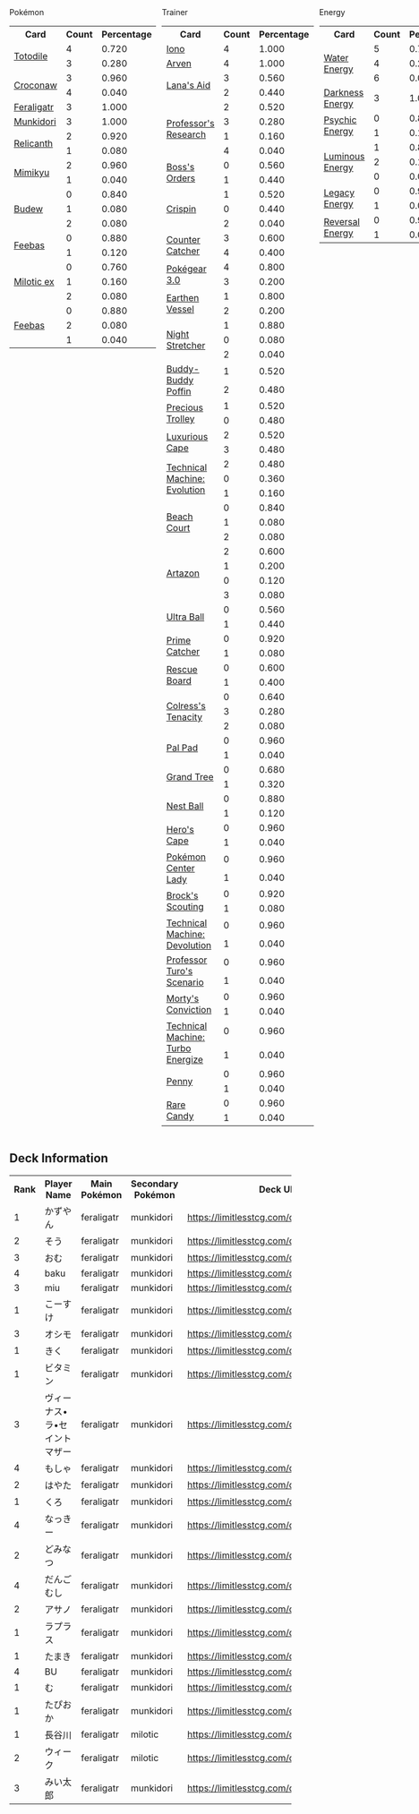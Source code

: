 
<div style="display: flex;">
<div style="flex: 1; margin-right: 10px;">
<span>Pokémon</span><table><tr><th>Card</th><th>Count</th><th>Percentage</th></tr><tr><td rowspan='2'><a href='https://limitlesstcg.com/cards/TEF/39'>Totodile</a></td><td>4</td><td>0.720</td></tr><tr><td>3</td><td>0.280</td></tr><tr><td rowspan='2'><a href='https://limitlesstcg.com/cards/TEF/40'>Croconaw</a></td><td>3</td><td>0.960</td></tr><tr><td>4</td><td>0.040</td></tr><tr><td rowspan='1'><a href='https://limitlesstcg.com/cards/TEF/41'>Feraligatr</a></td><td>3</td><td>1.000</td></tr><tr><td rowspan='1'><a href='https://limitlesstcg.com/cards/TWM/95'>Munkidori</a></td><td>3</td><td>1.000</td></tr><tr><td rowspan='2'><a href='https://limitlesstcg.com/cards/TEF/84'>Relicanth</a></td><td>2</td><td>0.920</td></tr><tr><td>1</td><td>0.080</td></tr><tr><td rowspan='2'><a href='https://limitlesstcg.com/cards/PAL/97'>Mimikyu</a></td><td>2</td><td>0.960</td></tr><tr><td>1</td><td>0.040</td></tr><tr><td rowspan='3'><a href='https://limitlesstcg.com/cards/PRE/4'>Budew</a></td><td>0</td><td>0.840</td></tr><tr><td>1</td><td>0.080</td></tr><tr><td>2</td><td>0.080</td></tr><tr><td rowspan='2'><a href='https://limitlesstcg.com/cards/TWM/49'>Feebas</a></td><td>0</td><td>0.880</td></tr><tr><td>1</td><td>0.120</td></tr><tr><td rowspan='3'><a href='https://limitlesstcg.com/cards/SSP/42'>Milotic ex</a></td><td>0</td><td>0.760</td></tr><tr><td>1</td><td>0.160</td></tr><tr><td>2</td><td>0.080</td></tr><tr><td rowspan='3'><a href='https://limitlesstcg.com/cards/SSP/41'>Feebas</a></td><td>0</td><td>0.880</td></tr><tr><td>2</td><td>0.080</td></tr><tr><td>1</td><td>0.040</td></tr></table>
</div><div style='flex: 1; margin-right: 10px;'><span>Trainer</span><table><tr><th>Card</th><th>Count</th><th>Percentage</th></tr><tr><td rowspan='1'><a href='https://limitlesstcg.com/cards/PAL/185'>Iono</a></td><td>4</td><td>1.000</td></tr><tr><td rowspan='1'><a href='https://limitlesstcg.com/cards/OBF/186'>Arven</a></td><td>4</td><td>1.000</td></tr><tr><td rowspan='2'><a href='https://limitlesstcg.com/cards/TWM/155'>Lana's Aid</a></td><td>3</td><td>0.560</td></tr><tr><td>2</td><td>0.440</td></tr><tr><td rowspan='4'><a href='https://limitlesstcg.com/cards/SVI/189'>Professor's Research</a></td><td>2</td><td>0.520</td></tr><tr><td>3</td><td>0.280</td></tr><tr><td>1</td><td>0.160</td></tr><tr><td>4</td><td>0.040</td></tr><tr><td rowspan='2'><a href='https://limitlesstcg.com/cards/PAL/172'>Boss's Orders</a></td><td>0</td><td>0.560</td></tr><tr><td>1</td><td>0.440</td></tr><tr><td rowspan='3'><a href='https://limitlesstcg.com/cards/SCR/133'>Crispin</a></td><td>1</td><td>0.520</td></tr><tr><td>0</td><td>0.440</td></tr><tr><td>2</td><td>0.040</td></tr><tr><td rowspan='2'><a href='https://limitlesstcg.com/cards/PAR/160'>Counter Catcher</a></td><td>3</td><td>0.600</td></tr><tr><td>4</td><td>0.400</td></tr><tr><td rowspan='2'><a href='https://limitlesstcg.com/cards/SVI/186'>Pokégear 3.0</a></td><td>4</td><td>0.800</td></tr><tr><td>3</td><td>0.200</td></tr><tr><td rowspan='2'><a href='https://limitlesstcg.com/cards/PAR/163'>Earthen Vessel</a></td><td>1</td><td>0.800</td></tr><tr><td>2</td><td>0.200</td></tr><tr><td rowspan='3'><a href='https://limitlesstcg.com/cards/SFA/61'>Night Stretcher</a></td><td>1</td><td>0.880</td></tr><tr><td>0</td><td>0.080</td></tr><tr><td>2</td><td>0.040</td></tr><tr><td rowspan='2'><a href='https://limitlesstcg.com/cards/TEF/144'>Buddy-Buddy Poffin</a></td><td>1</td><td>0.520</td></tr><tr><td>2</td><td>0.480</td></tr><tr><td rowspan='2'><a href='https://limitlesstcg.com/cards/SSP/185'>Precious Trolley</a></td><td>1</td><td>0.520</td></tr><tr><td>0</td><td>0.480</td></tr><tr><td rowspan='2'><a href='https://limitlesstcg.com/cards/PAR/166'>Luxurious Cape</a></td><td>2</td><td>0.520</td></tr><tr><td>3</td><td>0.480</td></tr><tr><td rowspan='3'><a href='https://limitlesstcg.com/cards/PAR/178'>Technical Machine: Evolution</a></td><td>2</td><td>0.480</td></tr><tr><td>0</td><td>0.360</td></tr><tr><td>1</td><td>0.160</td></tr><tr><td rowspan='3'><a href='https://limitlesstcg.com/cards/SVI/167'>Beach Court</a></td><td>0</td><td>0.840</td></tr><tr><td>1</td><td>0.080</td></tr><tr><td>2</td><td>0.080</td></tr><tr><td rowspan='4'><a href='https://limitlesstcg.com/cards/PAL/171'>Artazon</a></td><td>2</td><td>0.600</td></tr><tr><td>1</td><td>0.200</td></tr><tr><td>0</td><td>0.120</td></tr><tr><td>3</td><td>0.080</td></tr><tr><td rowspan='2'><a href='https://limitlesstcg.com/cards/SVI/196'>Ultra Ball</a></td><td>0</td><td>0.560</td></tr><tr><td>1</td><td>0.440</td></tr><tr><td rowspan='2'><a href='https://limitlesstcg.com/cards/TEF/157'>Prime Catcher</a></td><td>0</td><td>0.920</td></tr><tr><td>1</td><td>0.080</td></tr><tr><td rowspan='2'><a href='https://limitlesstcg.com/cards/TEF/159'>Rescue Board</a></td><td>0</td><td>0.600</td></tr><tr><td>1</td><td>0.400</td></tr><tr><td rowspan='3'><a href='https://limitlesstcg.com/cards/SFA/57'>Colress's Tenacity</a></td><td>0</td><td>0.640</td></tr><tr><td>3</td><td>0.280</td></tr><tr><td>2</td><td>0.080</td></tr><tr><td rowspan='2'><a href='https://limitlesstcg.com/cards/SVI/182'>Pal Pad</a></td><td>0</td><td>0.960</td></tr><tr><td>1</td><td>0.040</td></tr><tr><td rowspan='2'><a href='https://limitlesstcg.com/cards/SCR/136'>Grand Tree</a></td><td>0</td><td>0.680</td></tr><tr><td>1</td><td>0.320</td></tr><tr><td rowspan='2'><a href='https://limitlesstcg.com/cards/SVI/181'>Nest Ball</a></td><td>0</td><td>0.880</td></tr><tr><td>1</td><td>0.120</td></tr><tr><td rowspan='2'><a href='https://limitlesstcg.com/cards/TEF/152'>Hero's Cape</a></td><td>0</td><td>0.960</td></tr><tr><td>1</td><td>0.040</td></tr><tr><td rowspan='2'><a href='https://limitlesstcg.com/cards/SSH/176'>Pokémon Center Lady</a></td><td>0</td><td>0.960</td></tr><tr><td>1</td><td>0.040</td></tr><tr><td rowspan='2'><a href='https://limitlesstcg.com/cards/jp/SV9/96?translate=en'>Brock's Scouting</a></td><td>0</td><td>0.920</td></tr><tr><td>1</td><td>0.080</td></tr><tr><td rowspan='2'><a href='https://limitlesstcg.com/cards/PAR/177'>Technical Machine: Devolution</a></td><td>0</td><td>0.960</td></tr><tr><td>1</td><td>0.040</td></tr><tr><td rowspan='2'><a href='https://limitlesstcg.com/cards/PAR/171'>Professor Turo's Scenario</a></td><td>0</td><td>0.960</td></tr><tr><td>1</td><td>0.040</td></tr><tr><td rowspan='2'><a href='https://limitlesstcg.com/cards/TEF/155'>Morty's Conviction</a></td><td>0</td><td>0.960</td></tr><tr><td>1</td><td>0.040</td></tr><tr><td rowspan='2'><a href='https://limitlesstcg.com/cards/PAR/179'>Technical Machine: Turbo Energize</a></td><td>0</td><td>0.960</td></tr><tr><td>1</td><td>0.040</td></tr><tr><td rowspan='2'><a href='https://limitlesstcg.com/cards/SVI/183'>Penny</a></td><td>0</td><td>0.960</td></tr><tr><td>1</td><td>0.040</td></tr><tr><td rowspan='2'><a href='https://limitlesstcg.com/cards/SVI/191'>Rare Candy</a></td><td>0</td><td>0.960</td></tr><tr><td>1</td><td>0.040</td></tr></table>
</div><div style='flex: 1; margin-right: 10px;'><span>Energy</span><table><tr><th>Card</th><th>Count</th><th>Percentage</th></tr><tr><td rowspan='3'><a href='https://limitlesstcg.com/cards/SVE/11'>Water Energy</a></td><td>5</td><td>0.720</td></tr><tr><td>4</td><td>0.240</td></tr><tr><td>6</td><td>0.040</td></tr><tr><td rowspan='1'><a href='https://limitlesstcg.com/cards/SVE/15'>Darkness Energy</a></td><td>3</td><td>1.000</td></tr><tr><td rowspan='2'><a href='https://limitlesstcg.com/cards/SVE/13'>Psychic Energy</a></td><td>0</td><td>0.880</td></tr><tr><td>1</td><td>0.120</td></tr><tr><td rowspan='3'><a href='https://limitlesstcg.com/cards/PAL/191'>Luminous Energy</a></td><td>1</td><td>0.800</td></tr><tr><td>2</td><td>0.120</td></tr><tr><td>0</td><td>0.080</td></tr><tr><td rowspan='2'><a href='https://limitlesstcg.com/cards/TWM/167'>Legacy Energy</a></td><td>0</td><td>0.960</td></tr><tr><td>1</td><td>0.040</td></tr><tr><td rowspan='2'><a href='https://limitlesstcg.com/cards/PAL/192'>Reversal Energy</a></td><td>0</td><td>0.960</td></tr><tr><td>1</td><td>0.040</td></tr></table>
</div></div>

## Deck Information

<table>
<tr><th>Rank</th><th>Player Name</th><th>Main Pokémon</th><th>Secondary Pokémon</th><th>Deck URL</th></tr>
<tr><td>1</td><td>かずやん</td><td>feraligatr</td><td>munkidori</td><td><a href='https://limitlesstcg.com/decks/list/jp/30198'>https://limitlesstcg.com/decks/list/jp/30198</a></td></tr><tr><td>2</td><td>そう</td><td>feraligatr</td><td>munkidori</td><td><a href='https://limitlesstcg.com/decks/list/jp/30040'>https://limitlesstcg.com/decks/list/jp/30040</a></td></tr><tr><td>3</td><td>おむ</td><td>feraligatr</td><td>munkidori</td><td><a href='https://limitlesstcg.com/decks/list/jp/30041'>https://limitlesstcg.com/decks/list/jp/30041</a></td></tr><tr><td>4</td><td>baku</td><td>feraligatr</td><td>munkidori</td><td><a href='https://limitlesstcg.com/decks/list/jp/29772'>https://limitlesstcg.com/decks/list/jp/29772</a></td></tr><tr><td>3</td><td>miu</td><td>feraligatr</td><td>munkidori</td><td><a href='https://limitlesstcg.com/decks/list/jp/29659'>https://limitlesstcg.com/decks/list/jp/29659</a></td></tr><tr><td>1</td><td>こーすけ</td><td>feraligatr</td><td>munkidori</td><td><a href='https://limitlesstcg.com/decks/list/jp/29610'>https://limitlesstcg.com/decks/list/jp/29610</a></td></tr><tr><td>3</td><td>オシモ</td><td>feraligatr</td><td>munkidori</td><td><a href='https://limitlesstcg.com/decks/list/jp/29372'>https://limitlesstcg.com/decks/list/jp/29372</a></td></tr><tr><td>1</td><td>きく</td><td>feraligatr</td><td>munkidori</td><td><a href='https://limitlesstcg.com/decks/list/jp/29275'>https://limitlesstcg.com/decks/list/jp/29275</a></td></tr><tr><td>1</td><td>ビタミン</td><td>feraligatr</td><td>munkidori</td><td><a href='https://limitlesstcg.com/decks/list/jp/29180'>https://limitlesstcg.com/decks/list/jp/29180</a></td></tr><tr><td>3</td><td>ヴィーナス•ラ•セイントマザー</td><td>feraligatr</td><td>munkidori</td><td><a href='https://limitlesstcg.com/decks/list/jp/29134'>https://limitlesstcg.com/decks/list/jp/29134</a></td></tr><tr><td>4</td><td>もしゃ</td><td>feraligatr</td><td>munkidori</td><td><a href='https://limitlesstcg.com/decks/list/jp/29119'>https://limitlesstcg.com/decks/list/jp/29119</a></td></tr><tr><td>2</td><td>はやた</td><td>feraligatr</td><td>munkidori</td><td><a href='https://limitlesstcg.com/decks/list/jp/29070'>https://limitlesstcg.com/decks/list/jp/29070</a></td></tr><tr><td>1</td><td>くろ</td><td>feraligatr</td><td>munkidori</td><td><a href='https://limitlesstcg.com/decks/list/jp/28989'>https://limitlesstcg.com/decks/list/jp/28989</a></td></tr><tr><td>4</td><td>なっきー</td><td>feraligatr</td><td>munkidori</td><td><a href='https://limitlesstcg.com/decks/list/jp/28786'>https://limitlesstcg.com/decks/list/jp/28786</a></td></tr><tr><td>2</td><td>どみなつ</td><td>feraligatr</td><td>munkidori</td><td><a href='https://limitlesstcg.com/decks/list/jp/28532'>https://limitlesstcg.com/decks/list/jp/28532</a></td></tr><tr><td>4</td><td>だんごむし</td><td>feraligatr</td><td>munkidori</td><td><a href='https://limitlesstcg.com/decks/list/jp/28518'>https://limitlesstcg.com/decks/list/jp/28518</a></td></tr><tr><td>2</td><td>アサノ</td><td>feraligatr</td><td>munkidori</td><td><a href='https://limitlesstcg.com/decks/list/jp/28121'>https://limitlesstcg.com/decks/list/jp/28121</a></td></tr><tr><td>1</td><td>ラプラス</td><td>feraligatr</td><td>munkidori</td><td><a href='https://limitlesstcg.com/decks/list/jp/28184'>https://limitlesstcg.com/decks/list/jp/28184</a></td></tr><tr><td>1</td><td>たまき</td><td>feraligatr</td><td>munkidori</td><td><a href='https://limitlesstcg.com/decks/list/jp/28121'>https://limitlesstcg.com/decks/list/jp/28121</a></td></tr><tr><td>4</td><td>BU</td><td>feraligatr</td><td>munkidori</td><td><a href='https://limitlesstcg.com/decks/list/jp/28101'>https://limitlesstcg.com/decks/list/jp/28101</a></td></tr><tr><td>1</td><td>む</td><td>feraligatr</td><td>munkidori</td><td><a href='https://limitlesstcg.com/decks/list/jp/28082'>https://limitlesstcg.com/decks/list/jp/28082</a></td></tr><tr><td>1</td><td>たぴおか</td><td>feraligatr</td><td>munkidori</td><td><a href='https://limitlesstcg.com/decks/list/jp/31179'>https://limitlesstcg.com/decks/list/jp/31179</a></td></tr><tr><td>1</td><td>長谷川</td><td>feraligatr</td><td>milotic</td><td><a href='https://limitlesstcg.com/decks/list/jp/30958'>https://limitlesstcg.com/decks/list/jp/30958</a></td></tr><tr><td>2</td><td>ウィーク</td><td>feraligatr</td><td>milotic</td><td><a href='https://limitlesstcg.com/decks/list/jp/30880'>https://limitlesstcg.com/decks/list/jp/30880</a></td></tr><tr><td>3</td><td>みい太郎</td><td>feraligatr</td><td>munkidori</td><td><a href='https://limitlesstcg.com/decks/list/jp/30598'>https://limitlesstcg.com/decks/list/jp/30598</a></td></tr></table>